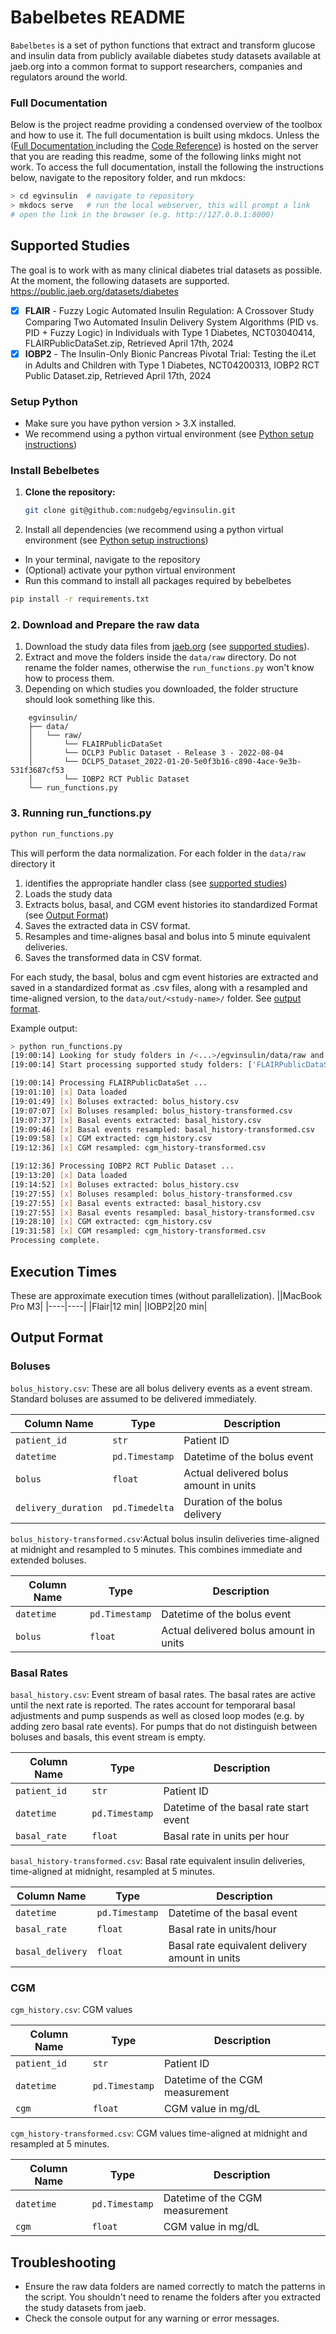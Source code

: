 # Babelbetes README
`Babelbetes` is a set of python functions that extract and transform glucose and insulin data from publicly available diabetes study datasets available at jaeb.org into a common format to support researchers, companies and regulators around the world.

### Full Documentation
Below is the project readme providing a condensed overview of the toolbox and how to use it. The full documentation is built using mkdocs. Unless the ([Full Documentation ](index.md) including the [Code Reference](reference.md)) is hosted on the server that you are reading this readme, some of the following links might not work. To access the full documentation, install the following the instructions below, navigate to the repository folder, and run mkdocs:
``` bash
> cd egvinsulin  # navigate to repository
> mkdocs serve   # run the local webserver, this will prompt a link
# open the link in the browser (e.g. http://127.0.0.1:8000)
```


## Supported Studies
The goal is to work with as many clinical diabetes trial datasets as possible. At the moment, the following datasets are supported.
https://public.jaeb.org/datasets/diabetes

 - [x] **FLAIR** - Fuzzy Logic Automated Insulin Regulation: A Crossover Study Comparing Two Automated Insulin Delivery System Algorithms (PID vs. PID + Fuzzy Logic) in Individuals with Type 1 Diabetes, NCT03040414, FLAIRPublicDataSet.zip, Retrieved April 17th, 2024 
 - [x] **IOBP2** - The Insulin-Only Bionic Pancreas Pivotal Trial: Testing the iLet in Adults and Children with Type 1 Diabetes,	NCT04200313, IOBP2 RCT Public Dataset.zip, Retrieved April 17th, 2024

### Setup Python
* Make sure you have python version > 3.X installed.
* We recommend using a python virtual environment (see [Python setup instructions](/python-setup))

### Install Bebelbetes
1. **Clone the repository:**
    ```sh
    git clone git@github.com:nudgebg/egvinsulin.git
    ```
2. Install all dependencies (we recommend using a python virtual environment (see [Python setup instructions](/python-setup))
* In your terminal, navigate to the repository
* (Optional) activate your python virtual environment 
* Run this command to install all packages required by bebelbetes
```bash 
pip install -r requirements.txt
```

### 2. Download and Prepare the raw data
 1. Download the study data files from [jaeb.org](https://public.jaeb.org/datasets/diabetes) (see [supported studies](#supported-studies)).
 2. Extract and move the folders inside the `data/raw` directory. Do not rename the folder names, otherwise the `run_functions.py` won't know how to process them.
 3. Depending on which studies you downloaded, the folder structure should look something like this.
```
    egvinsulin/
    ├── data/
    │   └── raw/
    │       └── FLAIRPublicDataSet
    │       └── DCLP3 Public Dataset - Release 3 - 2022-08-04
    │       └── DCLP5_Dataset_2022-01-20-5e0f3b16-c890-4ace-9e3b-531f3687cf53
    │       └── IOBP2 RCT Public Dataset
    └── run_functions.py
```

### 3. Running run_functions.py

```sh
python run_functions.py
```
This will perform the data normalization. For each folder in the `data/raw` directory it 
 1. identifies the appropriate handler class (see [supported studies](#supported-studies))
 2. Loads the study data
 3. Extracts bolus, basal, and CGM event histories ito standardized Format (see [Output Format](#output-format))
 4. Saves the extracted data in CSV format.
 5. Resamples and time-alignes basal and bolus into 5 minute equivalent deliveries.
 6. Saves the transformed data in CSV format.

For each study, the basal, bolus and cgm event histories are extracted and saved in a standardized format as .csv files, along with a resampled and time-aligned version, to the `data/out/<study-name>/` folder. See [output format](#output-format).

Example output:
``` bash
> python run_functions.py
[19:00:14] Looking for study folders in /<...>/egvinsulin/data/raw and saving results to /<...>/egvinsulin/data/out
[19:00:14] Start processing supported study folders: ['FLAIRPublicDataSet', 'IOBP2 RCT Public Dataset']

[19:00:14] Processing FLAIRPublicDataSet ... 
[19:01:10] [x] Data loaded 
[19:01:49] [x] Boluses extracted: bolus_history.csv
[19:07:07] [x] Boluses resampled: bolus_history-transformed.csv
[19:07:37] [x] Basal events extracted: basal_history.csv 
[19:09:46] [x] Basal events resampled: basal_history-transformed.csv
[19:09:58] [x] CGM extracted: cgm_history.csv
[19:12:36] [x] CGM resampled: cgm_history-transformed.csv

[19:12:36] Processing IOBP2 RCT Public Dataset ... 
[19:13:20] [x] Data loaded 
[19:14:52] [x] Boluses extracted: bolus_history.csv
[19:27:55] [x] Boluses resampled: bolus_history-transformed.csv
[19:27:55] [x] Basal events extracted: basal_history.csv 
[19:27:55] [x] Basal events resampled: basal_history-transformed.csv
[19:28:10] [x] CGM extracted: cgm_history.csv
[19:31:58] [x] CGM resampled: cgm_history-transformed.csv
Processing complete. 
```

## Execution Times
These are approximate execution times (without parallelization).
||MacBook Pro M3|
|----|----|
|Flair|12 min|
|IOBP2|20 min|

## Output Format
### Boluses
`bolus_history.csv`: These are all bolus delivery events as a event stream. Standard boluses are assumed to be delivered immediately. 

| Column Name | Type| Description|
|----|----|----|
| `patient_id`       | `str`              | Patient ID|
| `datetime`         | `pd.Timestamp`     | Datetime of the bolus event  |
| `bolus`            | `float`            | Actual delivered bolus amount in units|
| `delivery_duration`| `pd.Timedelta`     | Duration of the bolus delivery   |

`bolus_history-transformed.csv`:Actual bolus insulin deliveries time-aligned at midnight and resampled to 5 minutes. This combines immediate and extended boluses. 

| Column Name | Type| Description|
|----|----|----|
| `datetime`  | `pd.Timestamp` | Datetime of the bolus event  |
| `bolus`     | `float`        | Actual delivered bolus amount in units |

### Basal Rates
`basal_history.csv`: Event stream of basal rates. The basal rates are active until the next rate is reported. The rates account for temporaral basal adjustments and pump suspends as well as closed loop modes (e.g. by adding zero basal rate events). For pumps that do not distinguish between boluses and basals, this event stream is empty.

| Column Name  | Type| Description|
|----|----|----|
| `patient_id` | `str`              | Patient ID|
| `datetime`   | `pd.Timestamp`     | Datetime of the basal rate start  event|
| `basal_rate` | `float`            | Basal rate in units per hour|


`basal_history-transformed.csv`: Basal rate equivalent insulin deliveries, time-aligned at midnight, resampled at 5 minutes.

| Column Name | Type| Description|
|----|----|----|
| `datetime`       | `pd.Timestamp` | Datetime of the basal event  |
| `basal_rate`     | `float`        | Basal rate in units/hour |
| `basal_delivery` | `float`        | Basal rate equivalent delivery amount in units|

### CGM
`cgm_history.csv`: CGM values

| Column Name | Type| Description|
|----|----|----|
| `patient_id` | `str`              | Patient ID|
| `datetime`   | `pd.Timestamp`     | Datetime of the CGM measurement|
| `cgm`        | `float`            | CGM value in mg/dL|


`cgm_history-transformed.csv`: CGM values time-aligned at midnight and resampled at 5 minutes.

| Column Name | Type| Description|
|----|----|----|
| `datetime`  | `pd.Timestamp` | Datetime of the CGM measurement|
| `cgm`       | `float`        | CGM value in mg/dL|



## Troubleshooting
- Ensure the raw data folders are named correctly to match the patterns in the script. You shouldn't need to rename the folders after you extracted the study datasets from jaeb.
- Check the console output for any warning or error messages.